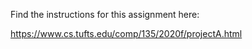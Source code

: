 Find the instructions for this assignment here:

https://www.cs.tufts.edu/comp/135/2020f/projectA.html
